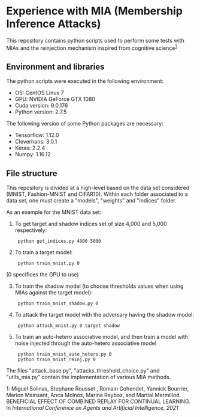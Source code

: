 # Experience with MIA (Membership Inference Attacks)

This repository contains python scripts used to perform some tests with MIAs and the reinjection mechanism inspired from cognitive science<sup>[1](#reinj)</sup> 

## Environment and libraries

The python scripts were executed in the following environment:

* OS: CentOS Linux 7
* GPU: NVIDIA GeForce GTX 1080 
* Cuda version: 9.0.176
* Python version: 2.7.5

The following version of some Python packages are necessary: 

* Tensorflow: 1.12.0
* Cleverhans: 3.0.1
* Keras: 2.2.4
* Numpy: 1.16.12


## File structure

This repository is divided at a high-level based on the data set considered (MNIST, Fashion-MNIST and CIFAR10). Within each folder associated to a data set, one must create a "models", "weights" and "indices" folder.

As an exemple for the MNIST data set:
  
1. To get target and shadow indices set of size 4,000 and 5,000 respectively:

        python get_indices.py 4000 5000
        
2. To train a target model:

        python train_mnist.py 0

(0 specifices the GPU to use)

3. To train the shadow model (to choose thresholds values when using MIAs against the target model):

        python train_mnist_shadow.py 0

3. To attack the target model with the adversary having the shadow model:

        python attack_mnist.py 0 target shadow

3. To train an auto-hetero associative model, and then train a model with noise injected through the auto-hetero associative model

        python train_mnist_auto_hetero.py 0 
        python train_mnist_reinj.py 0 
        
The files "attack_base.py", "attacks_threshold_choice.py" and "utils_mia.py" contain the implementation of various MIA methods.



<a name="reinj">1</a>: Miguel Solinas,  Stephane Rousset  , Romain Cohendet, Yannick Bourrier, Marion Mainsant, Anca Molnos, Marina Reyboz, and Martial Mermillod. BENEFICIAL EFFECT OF COMBINED REPLAY FOR CONTINUAL LEARNING. In *International Conference on Agents and Artificial Intelligence, 2021*
